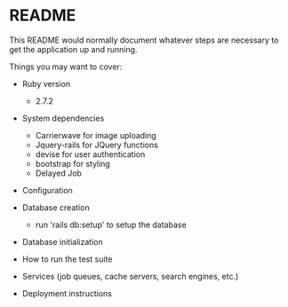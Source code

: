# README

This README would normally document whatever steps are necessary to get the
application up and running.

Things you may want to cover:

- Ruby version

  - 2.7.2

- System dependencies

  - Carrierwave for image uploading
  - Jquery-rails for JQuery functions
  - devise for user authentication
  - bootstrap for styling
  - Delayed Job

- Configuration

- Database creation

  - run 'rails db:setup' to setup the database

- Database initialization

- How to run the test suite

- Services (job queues, cache servers, search engines, etc.)

- Deployment instructions
